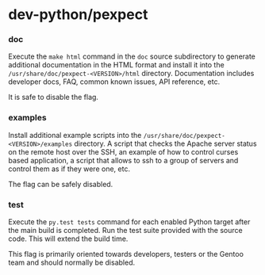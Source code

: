 # dev-python/pexpect

### doc
Execute the `make html` command in the `doc` source subdirectory to generate additional documentation in the HTML format and install it into the `/usr/share/doc/pexpect-<VERSION>/html` directory. Documentation includes developer docs, FAQ, common known issues, API reference, etc.

It is safe to disable the flag.

### examples
Install additional example scripts into the `/usr/share/doc/pexpect-<VERSION>/examples` directory. A script that checks the Apache server status on the remote host over the SSH, an example of how to control curses based application, a script that allows to ssh to a group of servers and control them as if they were one, etc.

The flag can be safely disabled.


### test
Execute the `py.test tests` command for each enabled Python target after the main build is completed. Run the test suite provided with the source code. This will extend the build time.

This flag is primarily oriented towards developers, testers or the Gentoo team and should normally be disabled.

